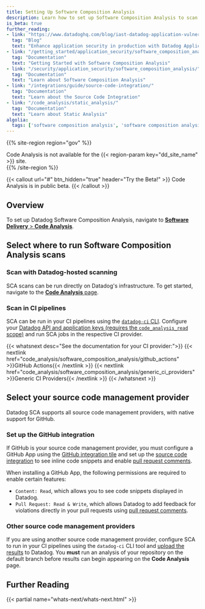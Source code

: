 ```yaml
---
title: Setting Up Software Composition Analysis
description: Learn how to set up Software Composition Analysis to scan your imported open-source libraries for known security vulnerabilities before you ship to production.
is_beta: true
further_reading:
- link: "https://www.datadoghq.com/blog/iast-datadog-application-vulnerability-management/"
  tag: "Blog"
  text: "Enhance application security in production with Datadog Application Vulnerability Management"
- link: "/getting_started/application_security/software_composition_analysis"
  tag: "Documentation"
  text: "Getting Started with Software Composition Analysis"
- link: "/security/application_security/software_composition_analysis/"
  tag: "Documentation"
  text: "Learn about Software Composition Analysis"
- link: "/integrations/guide/source-code-integration/"
  tag: "Documentation"
  text: "Learn about the Source Code Integration"
- link: "/code_analysis/static_analysis/"
  tag: "Documentation"
  text: "Learn about Static Analysis"
algolia:
  tags: ['software composition analysis', 'software composition analysis rules', 'library vulnerabilities', 'SCA']
---
```


{{% site-region region="gov" %}}
<div class="alert alert-danger">
    Code Analysis is not available for the {{< region-param key="dd_site_name" >}} site.
</div>
{{% /site-region %}}

{{< callout url="#" btn_hidden="true" header="Try the Beta!" >}}
Code Analysis is in public beta.
{{< /callout >}}

## Overview

To set up Datadog Software Composition Analysis, navigate to [**Software Delivery** > **Code Analysis**][6].

## Select where to run Software Composition Analysis scans
### Scan with Datadog-hosted scanning
SCA scans can be run directly on Datadog's infrastructure. To get started, navigate to the [**Code Analysis** page][6].

### Scan in CI pipelines
SCA can be run in your CI pipelines using the [`datadog-ci` CLI][5]. Configure your [Datadog API and application keys (requires the `code_analysis_read` scope)][3] and run SCA jobs in the respective CI provider.

{{< whatsnext desc="See the documentation for your CI provider:">}}
    {{< nextlink href="code_analysis/software_composition_analysis/github_actions" >}}GitHub Actions{{< /nextlink >}}
    {{< nextlink href="code_analysis/software_composition_analysis/generic_ci_providers" >}}Generic CI Providers{{< /nextlink >}}
{{< /whatsnext >}}

## Select your source code management provider
Datadog SCA supports all source code management providers, with native support for GitHub.
### Set up the GitHub integration 
If GitHub is your source code management provider, you must configure a GitHub App using the [GitHub integration tile][9] and set up the [source code integration][10] to see inline code snippets and enable [pull request comments][11].

When installing a GitHub App, the following permissions are required to enable certain features:

- `Content: Read`, which allows you to see code snippets displayed in Datadog.
- `Pull Request: Read & Write`, which allows Datadog to add feedback for violations directly in your pull requests using [pull request comments][11].

### Other source code management providers
If you are using another source code management provider, configure SCA to run in your CI pipelines using the `datadog-ci` CLI tool and [upload the results][8] to Datadog.
You **must** run an analysis of your repository on the default branch before results can begin appearing on the **Code Analysis** page.

## Further Reading

{{< partial name="whats-next/whats-next.html" >}}

[1]: /getting_started/application_security/vulnerability_management
[2]: /code_analysis/
[3]: /account_management/api-app-keys/
[4]: /getting_started/site/
[5]: https://github.com/DataDog/datadog-ci
[6]: https://app.datadoghq.com/ci/code-analysis
[7]: /integrations/github/#link-a-repository-in-your-organization-or-personal-account
[8]: /code_analysis/software_composition_analysis/generic_ci_providers/
[9]: /integrations/github
[10]: /integrations/guide/source-code-integration
[11]: /code_analysis/github_pull_requests/
